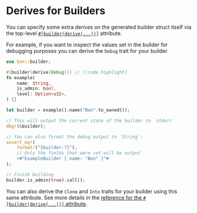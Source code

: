 # Derives for Builders

You can specify some extra derives on the generated builder struct itself via the top-level [`#[builder(derive(...))]`](../../reference/builder/top-level/derive) attribute.

For example, if you want to inspect the values set in the builder for debugging purposes you can derive the `Debug` trait for your builder.

```rust
use bon::builder;

#[builder(derive(Debug))] // [!code highlight]
fn example(
    name: String,
    is_admin: bool,
    level: Option<u32>,
) {}

let builder = example().name("Bon".to_owned());

// This will output the current state of the builder to `stderr`
dbg!(&builder);

// You can also format the debug output to `String`:
assert_eq!(
    format!("{builder:?}"),
    // Only the fields that were set will be output
    r#"ExampleBuilder { name: "Bon" }"#
);

// Finish building
builder.is_admin(true).call();
```

You can also derive the `Clone` and `Into` traits for your builder using this same attribute. See more details in the [reference for the `#[builder(derive(...))]` attribute](../../reference/builder/top-level/derive).
